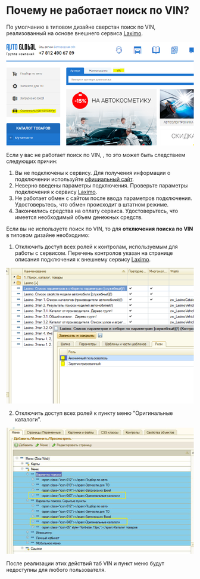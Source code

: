# Почему не работает поиск по VIN?

По умолчанию в типовом дизайне сверстан поиск по VIN, реализованный на основе внешнего сервиса [Laximo](https://help-zetaweb.zetasoft.ru/~/edit/drafts/-LFq-n641JY8lytpGHH6/vneshnie-servisy-i-katalogi-po-podboru-avtozapchastei/laximo).

![](../.gitbook/assets/image%20%28235%29.png)

Если у вас не работает поиск по VIN, , то это может быть следствием следующих причин:

1. Вы не подключены к сервису. Для получения информации о подключении используйте [официальный сайт](http://wsdemo.laximo.ru/index.php?lang=ru). 
2. Неверно введены параметры подключения. Проверьте параметры подключения к сервису [Laximo](https://help-zetaweb.zetasoft.ru/~/edit/drafts/-LFq-n641JY8lytpGHH6/vneshnie-servisy-i-katalogi-po-podboru-avtozapchastei/laximo). 
3. Не работает обмен с сайтом после ввода параметров подключения. Удостоверьтесь, что обмен происходит в штатном режиме.
4. Закончились средства на оплату сервиса. Удостоверьтесь, что имеется необходимый объем денежных средств.

Если вы не используете поиск по VIN, то для **отключения поиска по VIN** в типовом дизайне необходимо:

1. Отключить доступ всех ролей к контролам, используемым для работы с сервисом. Перечень контролов указан на странице описания подключения к внешнему сервису [Laximo](https://help-zetaweb.zetasoft.ru/~/edit/drafts/-LFq-n641JY8lytpGHH6/vneshnie-servisy-i-katalogi-po-podboru-avtozapchastei/laximo).

![](../.gitbook/assets/image%20%28202%29.png)

2. Отключить доступ всех ролей к пункту меню "Оригинальные каталоги".

![](../.gitbook/assets/image%20%28114%29.png)

После реализации этих действий таб VIN и пункт меню будут недоступны для любого пользователя.





